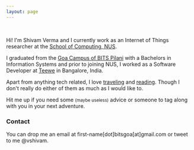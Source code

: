 ```yaml
---
layout: page
---
```


<p >
<div class="message" align="center">
	<a href="https://github.com/vshivam" target="_blank"> <i class="fa fa-github-alt fa-3x"></i></a> &nbsp; &nbsp;
	<a href="http://stackoverflow.com/users/1239966/shivam-verma" target="_blank"> <i class="fa fa-stack-overflow fa-3x"></i> </a> &nbsp; &nbsp;
	<a href="https://www.facebook.com/vshivam91" target="_blank"> <i class="fa fa-facebook fa-3x"></i></a> &nbsp; &nbsp;
	<a href="https://sg.linkedin.com/in/shivamverma" target="_blank"> <i class="fa fa-linkedin fa-3x"></i></a>&nbsp; &nbsp;
	<a href="https://twitter.com/vshivam" target="_blank"> <i class="fa fa-twitter fa-3x"></i></a>
</div>
</p>

Hi! I'm Shivam Verma and I currently work as an Internet of Things researcher at the [School of Computing, NUS](http://www.comp.nus.edu.sg/).

I graduated from the [Goa Campus of BITS Pilani](https://en.wikipedia.org/wiki/Birla_Institute_of_Technology_and_Science,_Pilani_%E2%80%93_Goa_Campus) with a Bachelors in Information Systems and prior to joining NUS, I worked as a Software Developer at [Teewe](http://teewe.in/) in Bangalore, India.

Apart from anything tech related, I love [traveling](https://www.google.com/maps/d/viewer?mid=16blXRsHiwmT__K99uxg3XZPFb84) and [reading](https://www.goodreads.com/review/list/7377751-shivam-verma?shelf=read). Though I don't really do either of them as much as I would like to.

Hit me up if you need some <small>(maybe useless)</small> advice or someone to tag along with you in your next adventure. 

### Contact
You can drop me an email at first-name[dot]bitsgoa[at]gmail.com or tweet to me @vshivam.
